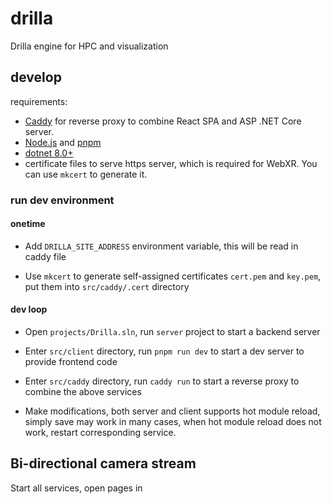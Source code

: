 # drilla

Drilla engine for HPC and visualization

## develop

requirements:

- [Caddy](https://caddyserver.com/docs/) for reverse proxy to combine React SPA and ASP .NET Core server.
- [Node.js](https://nodejs.org/en) and [pnpm](https://pnpm.io/)
- [dotnet 8.0+](https://dotnet.microsoft.com/en-us/download)
- certificate files to serve https server, which is required for WebXR. You can use `mkcert` to generate it.


### run dev environment

#### onetime

* Add `DRILLA_SITE_ADDRESS` environment variable, this will be read in caddy file

* Use `mkcert` to generate self-assigned certificates `cert.pem` and `key.pem`, put them into `src/caddy/.cert` directory

#### dev loop

* Open `projects/Drilla.sln`, run `server` project to start a backend server

* Enter `src/client` directory, run `pnpm run dev` to start a dev server to provide frontend code

* Enter `src/caddy` directory, run `caddy run` to start a reverse proxy to combine the above services

* Make modifications, both server and client supports hot module reload,
simply save may work in many cases,
when hot module reload does not work,
restart corresponding service.

## Bi-directional camera stream

Start all services, open pages in 